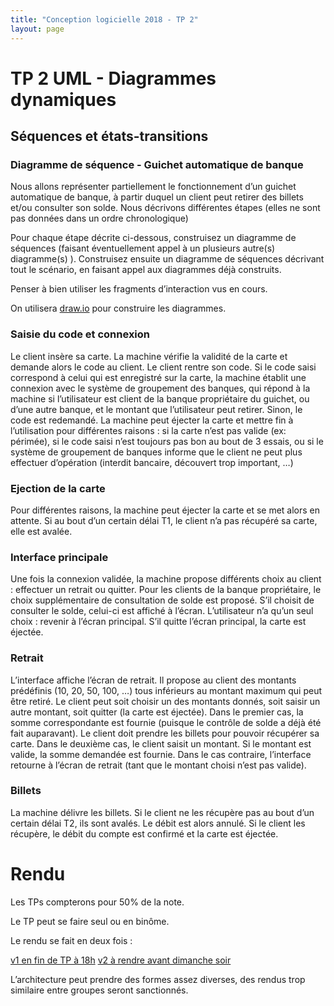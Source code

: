 ```yaml
---
title: "Conception logicielle 2018 - TP 2"
layout: page
---
```


# TP 2 UML - Diagrammes dynamiques

## Séquences et états-transitions

### Diagramme de séquence - Guichet automatique de banque
Nous allons représenter partiellement le fonctionnement d’un guichet automatique de banque, à partir duquel un client peut retirer des billets et/ou consulter son solde. Nous décrivons différentes étapes (elles ne sont pas données dans un ordre chronologique)

Pour chaque étape décrite ci-dessous, construisez un diagramme de séquences (faisant éventuellement appel à un plusieurs autre(s) diagramme(s) ). Construisez ensuite un diagramme de séquences décrivant tout le scénario, en faisant appel aux diagrammes déjà construits.

Penser à bien utiliser les fragments d’interaction vus en cours.

On utilisera [draw.io](https://draw.io) pour construire les diagrammes.

### Saisie du code et connexion
Le client insère sa carte. La machine vérifie la validité de la carte et demande alors le code au client. Le client rentre son code. Si le code saisi correspond à celui qui est enregistré sur la carte, la machine établit une connexion avec le système de groupement des banques, qui répond à la machine si l’utilisateur est client de la banque propriétaire du guichet, ou d’une autre banque, et le montant que l’utilisateur peut retirer. Sinon, le code est redemandé. La machine peut éjecter la carte et mettre fin à l’utilisation pour différentes raisons : si la carte n’est pas valide (ex: périmée), si le code saisi n’est toujours pas bon au bout de 3 essais, ou si le système de groupement de banques informe que le client ne peut plus effectuer d’opération (interdit bancaire, découvert trop important, …)

### Ejection de la carte
Pour différentes raisons, la machine peut éjecter la carte et se met alors en attente. Si au bout d’un certain délai T1, le client n’a pas récupéré sa carte, elle est avalée.

### Interface principale
Une fois la connexion validée, la machine propose différents choix au client : effectuer un retrait ou quitter. Pour les clients de la banque propriétaire, le choix supplémentaire de consultation de solde est proposé. S’il choisit de consulter le solde, celui-ci est affiché à l’écran. L’utilisateur n’a qu’un seul choix : revenir à l’écran principal. S’il quitte l’écran principal, la carte est éjectée.

### Retrait
L’interface affiche l’écran de retrait. Il propose au client des montants prédéfinis (10, 20, 50, 100, …) tous inférieurs au montant maximum qui peut être retiré. Le client peut soit choisir un des montants donnés, soit saisir un autre montant, soit quitter (la carte est éjectée). Dans le premier cas, la somme correspondante est fournie (puisque le contrôle de solde a déjà été fait auparavant). Le client doit prendre les billets pour pouvoir récupérer sa carte. Dans le deuxième cas, le client saisit un montant. Si le montant est valide, la somme demandée est fournie. Dans le cas contraire, l’interface retourne à l’écran de retrait (tant que le montant choisi n’est pas valide).

### Billets
La machine délivre les billets. Si le client ne les récupère pas au bout d’un certain délai T2, ils sont avalés. Le débit est alors annulé. Si le client les récupère, le débit du compte est confirmé et la carte est éjectée.

# Rendu
Les TPs compterons pour 50% de la note.

Le TP peut se faire seul ou en binôme.

Le rendu se fait en deux fois :

[v1 en fin de TP à 18h](https://docs.google.com/forms/d/e/1FAIpQLSe83RoNpQusisLrUy_3O6eyd4Ob0us-rSi6oQS5ElJRb8q3oA/viewform?usp=sf_link)
[v2 à rendre avant dimanche soir](https://docs.google.com/forms/d/e/1FAIpQLSexsGtSZqBpsCTD0IPHc4SPz9UE0LmwXI9cLTTKRWYAc7IhFA/viewform?usp=sf_link)

L’architecture peut prendre des formes assez diverses, des rendus trop similaire entre groupes seront sanctionnés.

